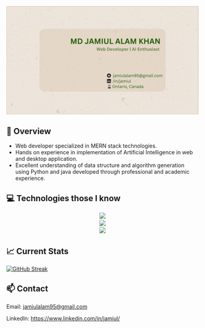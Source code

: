 ![Md Jamiul Alam Khan](https://raw.githubusercontent.com/jamiulalam18/jamiulalam18/main/assets/banner.png "Md Jamiul Alam Khan")

## :eyes: Overview
- Web developer specialized in MERN stack technologies.
- Hands on experience in implementation of Artificial Intelligence in web and desktop application.
- Excellent understanding of data structure and algorithm generation using Python and java developed through professional and academic experience.

## :computer: Technologies those I know
<p align="center">
  <a href="https://skillicons.dev">
    <img src="https://skillicons.dev/icons?i=html,css,js,react,tailwind,nodejs,express" />
    <br/>
    <img src="https://skillicons.dev/icons?i=python,tensorflow,pytorch,flask,qt" />
    <br/>
    <img src="https://skillicons.dev/icons?i=java,cs" />
  </a>
</p>

## :chart_with_upwards_trend: Current Stats
[![GitHub Streak](https://github-readme-streak-stats.herokuapp.com?user=jamiulalam18&theme=vue&background=45%2CEEE5DB%2CE5D7C8&border=E5D7C8&stroke=A89E93)](https://git.io/streak-stats)


## :mailbox: Contact

Email: jamiulalam95@gmail.com

LinkedIn: https://www.linkedin.com/in/jamiul/

<!--
**jamiulalam18/jamiulalam18** is a ✨ _special_ ✨ repository because its `README.md` (this file) appears on your GitHub profile.

Here are some ideas to get you started:

- 🔭 I’m currently working on ...
- 🌱 I’m currently learning ...
- 👯 I’m looking to collaborate on ...
- 🤔 I’m looking for help with ...
- 💬 Ask me about ...
- 📫 How to reach me: ...
- 😄 Pronouns: ...
- ⚡ Fun fact: ...
-->
